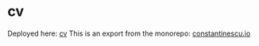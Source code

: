
  # cv
  Deployed here: [cv](https://constantinescu.io/cv)
  This is an export from the monorepo: [constantinescu.io](https://github.com/andreiconstantinescu/constantinescu.io)
